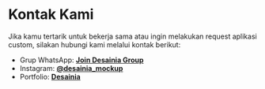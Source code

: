 # Kontak Kami

Jika kamu tertarik untuk bekerja sama atau ingin melakukan request aplikasi custom, silakan hubungi kami melalui kontak berikut:

- Grup WhatsApp: [**Join Desainia Group**](https://chat.whatsapp.com/CMQvDxpCfP647kBBA6dRn3)
- Instagram: [**@desainia_mockup**](https://www.instagram.com/desainia_mockup)
- Portfolio: [**Desainia**](https://be.net/desainia)